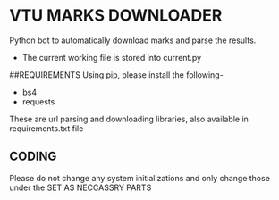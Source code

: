 # VTU MARKS DOWNLOADER

Python bot to automatically download marks and parse the results.

* The current working file is stored into current.py

##REQUIREMENTS
Using pip, please install the following-
- bs4 
- requests

These are url parsing and downloading libraries, also available in requirements.txt file

## CODING
Please do not change any system initializations and only change those under the SET AS NECCASSRY PARTS
